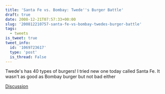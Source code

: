 ```yaml
---
title: 'Santa Fe vs. Bombay: Twede''s Burger Battle'
draft: true
date: 2008-12-21T07:57:33+00:00
slug: '200812210757-santa-fe-vs-bombay-twedes-burger-battle'
tags:
  - tweets
is_tweet: true
tweet_info:
  id: '1069723617'
  type: 'post'
  is_thread: False
---
```




Twede's has 40 types of burgers! I tried new one today called Santa Fe. It wasn't as good as Bombay burger but not bad either

[Discussion](https://x.com/sytelus/status/1069723617)
